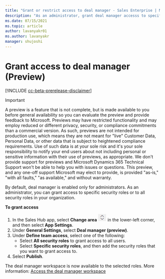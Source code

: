 ```yaml
---
title: "Grant or restrict access to deal manager - Sales Enterprise | MicrosoftDocs"
description: "As an administrator, grant deal manager accesss to specific security roles or to all security roles."
ms.date: 07/15/2021
ms.topic: article
author: lavanyakr01
ms.author: lavanyakr
manager: shujoshi
---
```


# Grant access to deal manager (Preview)

[!INCLUDE [cc-beta-prerelease-disclaimer](../includes/cc-beta-prerelease-disclaimer.md)]

> [!IMPORTANT]
> A preview is a feature that is not complete, but is made available to you before general availability so you can evaluate the preview and provide feedback to Microsoft. Previews may have restricted functionality and may employ reduced or different privacy, security, or compliance commitments than a commercial version. As such, previews are not intended for production use, which means they are not meant for "live" Customer Data, Personal Data, or other data that is subject to heightened compliance requirements. Use of such data is at your sole risk and it's your sole responsibility to notify your end users about not including personal or sensitive information with their use of previews, as appropriate. We don't provide support for previews and Microsoft Dynamics 365 Technical Support won't be able to help you with issues or questions. This preview, and any one-off support Microsoft may elect to provide, is provided "as-is," "with all faults," "as available," and without warranty.

By default, deal manager is enabled only for administrators. As an administrator, you can grant access to specific security roles or to all security roles in your organization.  

**To grant access**

1. In the Sales Hub app, select **Change area** ![Icon to change the work area](media/change-area-icon.png "Icon to change the work area") in the lower-left corner, and then select **App Settings**. 
1. Under **General Settings**, select **Deal manager (preview)**.
1. Under **Define team access**, select one of the following:
    - Select **All security roles** to grant access to all users.
    - Select **Specific security roles**, and then add the security roles that you want to grant access to.
1. Select **Publish**.

The deal manager workspace is now available to the selected roles. More information: [Access the deal manager workspace](access-deal-manager.md)


